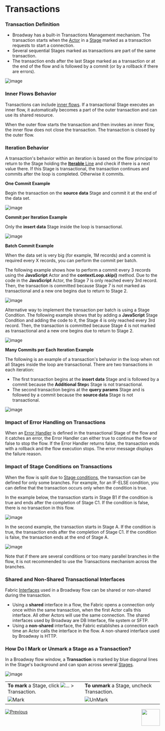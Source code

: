 # Transactions

### Transaction Definition

- Broadway has a built-in Transactions Management mechanism. The transaction starts when the [Actor](03_broadway_actor.md) in a [Stage](19_broadway_flow_stages.md) marked as a transaction requests to start a connection. 
- Several sequential Stages marked as transactions are part of the same transaction.
- The transaction ends after the last Stage marked as a transaction or at the end of the flow and is followed by a commit (or by a rollback if there are errors). 

![image](images/99_23_general_ex.PNG)

### Inner Flows Behavior

Transactions can include [inner flows](22_broadway_flow_inner_flows.md). If a transactional Stage executes an inner flow, it automatically becomes a part of the outer transaction and can use its shared resource.

When the outer flow starts the transaction and then invokes an inner flow, the inner flow does not close the transaction. The transaction is closed by the outer flow.

### Iteration Behavior

A transaction's behavior within an iteration is based on the flow principal to return to the Stage holding the [**Iterable** Line](21_iterations.md#iterable-line-type) and check if there is a next value there. If this Stage is transactional, the transaction continues and commits after the loop is completed. Otherwise it commits. 

**One Commit Example**

Begin the transaction on the **source data** Stage and commit it at the end of the data set.

![image](images/99_23_commit_at_end.PNG)

**Commit per Iteration Example**

Only the **insert data** Stage inside the loop is transactional.

![image](images/99_23_commit_each.PNG)

**Batch Commit Example**

When the data set is very big (for example, 1M records) and a commit is required every X records, you can perform the commit per batch. 

The following example shows how to perform a commit every 3 records using the **JavaScript** Actor and the **contextLoop.skip()** method. Due to the code in the **JavaScript** Actor, the Stage 7 is only reached every 3rd record. Then, the transaction is committed because Stage 7 is not marked as transactional and a new one begins due to return to Stage 2.

![image](images/99_23_batch.png)

Alternative way to implement the transaction per batch is using a Stage Condition. The following example shows that by adding a **JavaScript** Stage Condition and adding the code to it, the Stage 4 is only reached every 3rd record. Then, the transaction is committed because Stage 4 is not marked as transactional and a new one begins due to return to Stage 2.

![image](images/99_23_batch2.png)

**Many Commits per Each Iteration Example**

The following is an example of a transaction's behavior in the loop when not all Stages inside the loop are transactional. There are two transactions in each iteration: 

- The first transaction begins at the **insert data** Stage and is followed by a commit because the **Additional Step**s Stage is not transactional.
- The second transaction begins at the **query params** Stage and is followed by a commit because the **source data** Stage is not transactional. 

![image](images/99_23_complex_ex.PNG)

### Impact of Error Handling on Transactions

When an [Error Handler](24_error_handling.md) is defined in the transactional Stage of the flow and it catches an error, the Error Handler can either true to continue the flow or false to stop the flow. If the Error Handler returns false, the transaction ends with a rollback and the flow execution stops. The error message displays the failure reason.

### Impact of Stage Conditions on Transactions

When the flow is split due to [Stage conditions](/articles/19_Broadway/19_broadway_flow_stages.md#what-is-a-stage-condition), the transaction can be defined for only some branches. For example, for an IF-ELSE condition, you can define that the transaction occurs only when the condition is true. 

In the example below, the transaction starts in Stage B1 if the condition is true and ends after the completion of Stage C1. If the condition is false, there is no transaction in this flow.

![image](images/99_23_split1.PNG)

In the second example, the transaction starts in Stage A. If the condition is true, the transaction ends after the completion of Stage C1. If the condition is false, the transaction ends at the end of Stage A.

![image](images/99_23_split2.PNG)

Note that if there are several conditions or too many parallel branches in the flow, it is not recommended to use the Transactions mechanism across the branches.

### Shared and Non-Shared Transactional Interfaces

Fabric [Interfaces](/articles/05_DB_interfaces/01_interfaces_overview.md) used in a Broadway flow can be shared or non-shared during the transaction.

* Using a **shared** interface in a flow, the Fabric opens a connection only once within the same transaction, when the first Actor calls this interface. All other Actors will use the same connection. The shared interfaces used by Broadway are DB Interface, file system or SFTP.
* Using  a **non-shared** interface, the Fabric establishes a connection each time an Actor calls the interface in the flow. A non-shared interface used by Broadway is HTTP.  

### How Do I Mark or Unmark a Stage as a Transaction?

In a Broadway flow window, a **Transaction** is marked by blue diagonal lines in the Stage's background and can span across several [Stages](19_broadway_flow_stages.md).

![image](images/99_23_01.PNG)



<table>
<tbody>
<tr>
<td valign="center" ><strong>To mark</strong> a Stage, click <img src="images/99_19_dots.PNG" alt="..." /> > Transaction.</td>
<td valign="center" ><strong>To unmark</strong> a Stage, uncheck Transaction.</td>
</td>
</tr>
<tr>
<td valign="center" ><img src="images/99_23_02.PNG" alt="Mark" /></td>
<td valign="center" ><img src="images/99_23_03.PNG" alt="UnMark" /></td>
</td>
</tr>
</tbody>
</table>

[![Previous](/articles/images/Previous.png)](22_broadway_flow_inner_flows.md)[<img align="right" width="60" height="54" src="/articles/images/Next.png">](24_error_handling.md)
